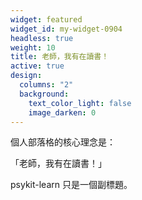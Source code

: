 ```yaml
---
widget: featured
widget_id: my-widget-0904
headless: true
weight: 10
title: 老師，我有在讀書！
active: true
design:
  columns: "2"
  background:
    text_color_light: false
    image_darken: 0
---
```



個人部落格的核心理念是：

「老師，我有在讀書！」

psykit-learn 只是一個副標題。